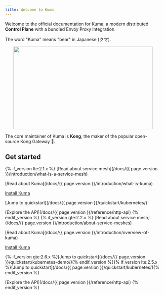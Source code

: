 ```yaml
---
title: Welcome to Kuma
---
```


Welcome to the official documentation for Kuma, a modern distributed **Control Plane** with a bundled Envoy Proxy integration.

The word "Kuma" means "bear" in Japanese (クマ).

<center>
<img src="/assets/images/diagrams/main-diagram@2x.png" alt="" width="450" height="267"/>
</center>

The core maintainer of Kuma is **Kong**, the maker of the popular open-source Kong Gateway 🦍.

## Get started

{% if_version lte:2.1.x %}
[Read about service mesh](/docs/{{ page.version }}/introduction/what-is-a-service-mesh)

[Read about Kuma](/docs/{{ page.version }}/introduction/what-is-kuma)

[Install Kuma](/install/latest/)

[Jump to quickstart](/docs/{{ page.version }}/quickstart/kubernetes/)

[Explore the API](/docs/{{ page.version }}/reference/http-api)
{% endif_version %}
{% if_version gte:2.2.x %}
[Read about service mesh](/docs/{{ page.version }}/introduction/about-service-meshes)


[Read about Kuma](/docs/{{ page.version }}/introduction/overview-of-kuma)

[Install Kuma](/install/latest/)

{% if_version gte:2.6.x %}[Jump to quickstart](/docs/{{ page.version }}/quickstart/kubernetes-demo/){% endif_version %}{% if_version lte:2.5.x %}[Jump to quickstart](/docs/{{ page.version }}/quickstart/kubernetes/){% endif_version %}

[Explore the API](/docs/{{ page.version }}/reference/http-api)
{% endif_version %}

